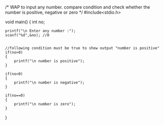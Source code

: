 /* WAP to input any number. compare condition and check whether the number is positive, negative 
  or zero */
#include<stdio.h>

void main()
{
	int no;
	
	printf("\n Enter any number :");
	scanf("%d",&no); //0
	
	
	//following condition must be true to show output "number is positive"
	if(no>0)
	{
		printf("\n number is positive");
	}

	if(no<0)
	{
		printf("\n number is negative");
	}
	
	if(no==0)
	{
		printf("\n number is zero");
	}

}
